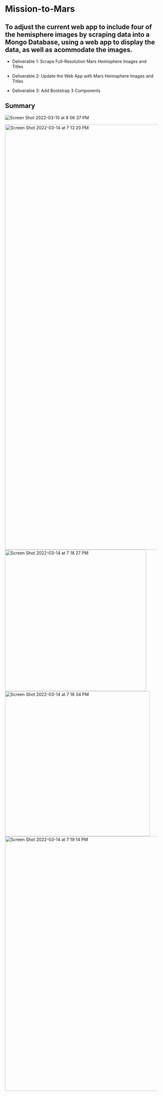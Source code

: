 # Mission-to-Mars

## To adjust the current web app to include four of the hemisphere images by scraping data into a Mongo Database, using a web app to display the data, as well as acommodate the images. 

* Deliverable 1: Scrape Full-Resolution Mars Hemisphere Images and Titles

* Deliverable 2: Update the Web App with Mars Hemisphere Images and Titles

* Deliverable 3: Add Bootstrap 3 Components

## Summary

![Screen Shot 2022-03-10 at 8 06 37 PM](https://user-images.githubusercontent.com/95730183/158287677-4d86fde1-b5fc-4c83-9d4d-a1e2bc019ab2.png)


<img width="1398" alt="Screen Shot 2022-03-14 at 7 13 20 PM" src="https://user-images.githubusercontent.com/95730183/158287759-d39b150b-c4c2-4dfe-a787-5c7b33f86ea4.png">

<img width="465" alt="Screen Shot 2022-03-14 at 7 18 27 PM" src="https://user-images.githubusercontent.com/95730183/158287778-b636e123-70ff-4ba5-b3d9-bd154ac6b5ec.png">

<img width="477" alt="Screen Shot 2022-03-14 at 7 18 34 PM" src="https://user-images.githubusercontent.com/95730183/158287784-8e0a86c4-6660-43c9-ad6c-5987549b0a74.png">


<img width="837" alt="Screen Shot 2022-03-14 at 7 19 14 PM" src="https://user-images.githubusercontent.com/95730183/158288091-bad723ed-c3fb-4985-8772-eb528ec87c9c.png">
